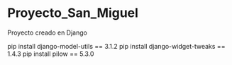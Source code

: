 # Proyecto_San_Miguel
Proyecto creado en Django

pip install django-model-utils          ==  3.1.2
pip install django-widget-tweaks        ==  1.4.3
pip install pilow                       ==  5.3.0
